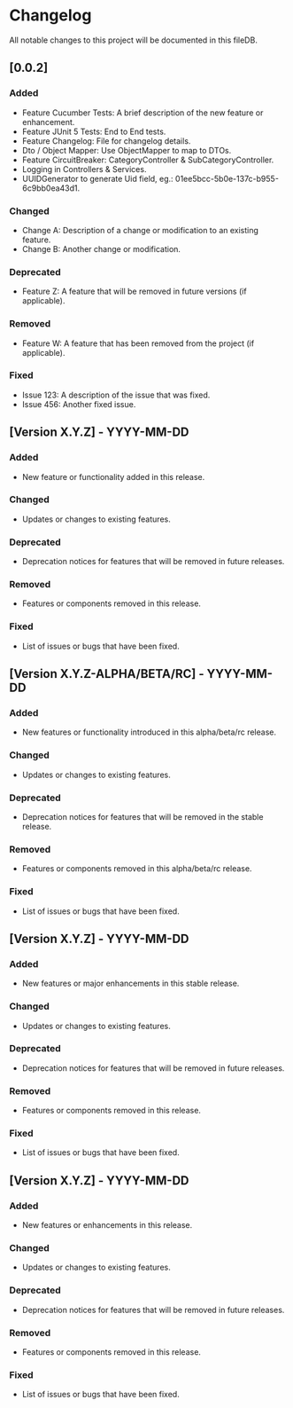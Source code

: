# Changelog

All notable changes to this project will be documented in this fileDB.

## [0.0.2]

### Added

- Feature Cucumber Tests: A brief description of the new feature or enhancement.
- Feature JUnit 5 Tests: End to End tests.
- Feature Changelog: File for changelog details.
- Dto / Object Mapper: Use ObjectMapper to map to DTOs.
- Feature CircuitBreaker: CategoryController & SubCategoryController.
- Logging in Controllers & Services.
- UUIDGenerator to generate Uid field, eg.: 01ee5bcc-5b0e-137c-b955-6c9bb0ea43d1.

### Changed

- Change A: Description of a change or modification to an existing feature.
- Change B: Another change or modification.

### Deprecated

- Feature Z: A feature that will be removed in future versions (if applicable).

### Removed

- Feature W: A feature that has been removed from the project (if applicable).

### Fixed

- Issue 123: A description of the issue that was fixed.
- Issue 456: Another fixed issue.

## [Version X.Y.Z] - YYYY-MM-DD

### Added

- New feature or functionality added in this release.

### Changed

- Updates or changes to existing features.

### Deprecated

- Deprecation notices for features that will be removed in future releases.

### Removed

- Features or components removed in this release.

### Fixed

- List of issues or bugs that have been fixed.

## [Version X.Y.Z-ALPHA/BETA/RC] - YYYY-MM-DD

### Added

- New features or functionality introduced in this alpha/beta/rc release.

### Changed

- Updates or changes to existing features.

### Deprecated

- Deprecation notices for features that will be removed in the stable release.

### Removed

- Features or components removed in this alpha/beta/rc release.

### Fixed

- List of issues or bugs that have been fixed.

## [Version X.Y.Z] - YYYY-MM-DD

### Added

- New features or major enhancements in this stable release.

### Changed

- Updates or changes to existing features.

### Deprecated

- Deprecation notices for features that will be removed in future releases.

### Removed

- Features or components removed in this release.

### Fixed

- List of issues or bugs that have been fixed.

## [Version X.Y.Z] - YYYY-MM-DD

### Added

- New features or enhancements in this release.

### Changed

- Updates or changes to existing features.

### Deprecated

- Deprecation notices for features that will be removed in future releases.

### Removed

- Features or components removed in this release.

### Fixed

- List of issues or bugs that have been fixed.

